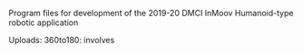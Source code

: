 Program files for development of the 2019-20 DMCI InMoov Humanoid-type robotic application

Uploads: 360to180: involves 
